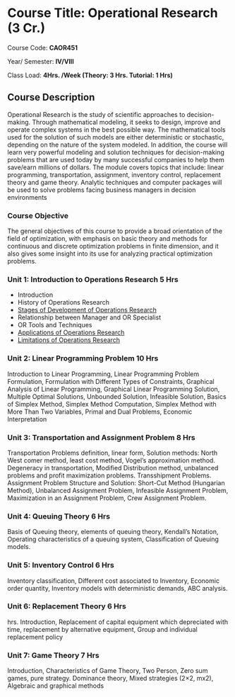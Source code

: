 # Course Title: Operational Research (3 Cr.)

Course Code: **CAOR451**

Year/ Semester: **IV/VIII**

Class Load: **4Hrs. /Week (Theory: 3 Hrs. Tutorial: 1 Hrs)**

## Course Description

Operational Research is the study of scientific approaches to decision-making. Through mathematical modeling, it seeks to design, improve and operate complex systems in the best possible way. The mathematical tools used for the solution of such models are either deterministic or stochastic, depending on the nature of the system modeled. In addition, the course will learn very powerful modeling and solution techniques for decision-making problems that are used today by many successful companies to help them save/earn millions of dollars. The module covers topics that include: linear programming, transportation, assignment, inventory control, replacement theory and game theory. Analytic techniques and computer packages will be used to solve problems facing business managers in decision environments

### Course Objective

The general objectives of this course to provide a broad orientation of the field of optimization, with emphasis on basic theory and methods for continuous and discrete optimization problems in finite dimension, and it also gives some insight into its use for analyzing practical optimization problems.

### Unit 1: Introduction to Operations Research 5 Hrs

- Introduction 
- History of Operations Research
- [Stages of Development of Operations Research](./Unit-01-Introduction-to-Operations-Research.md#stages-of-development-of-operations-research)
- Relationship between Manager and OR Specialist
- OR Tools and Techniques
- [Applications of Operations Research](./Unit-01-Introduction-to-Operations-Research.md#application-of-operations-research)
- [Limitations of Operations Research](./Unit-01-Introduction-to-Operations-Research.md#limitations-of-operations-research)

### Unit 2: Linear Programming Problem 10 Hrs

Introduction to Linear Programming, Linear Programming Problem Formulation, Formulation with Different Types of Constraints, Graphical Analysis of Linear Programming, Graphical Linear Programming Solution, Multiple Optimal Solutions, Unbounded Solution, Infeasible Solution, Basics of Simplex Method, Simplex Method Computation, Simplex Method with More Than Two Variables, Primal and Dual Problems, Economic Interpretation

### Unit 3: Transportation and Assignment Problem 8 Hrs

Transportation Problems definition, linear form, Solution methods: North West comer method, least cost method, Vogel’s approximation method. Degeneracy in transportation, Modified Distribution method, unbalanced problems and profit maximization problems. Transshipment Problems. Assignment Problem Structure and Solution: Short-Cut Method (Hungarian Method), Unbalanced Assignment Problem, Infeasible Assignment Problem, Maximization in an Assignment Problem, Crew Assignment Problem.

### Unit 4: Queuing Theory 6 Hrs

Basis of Queuing theory, elements of queuing theory, Kendall’s Notation, Operating characteristics of a queuing system, Classification of Queuing models.

### Unit 5: Inventory Control 6 Hrs

Inventory classification, Different cost associated to Inventory, Economic order quantity, Inventory models with deterministic demands, ABC analysis.

### Unit 6: Replacement Theory 6 Hrs

hrs. Introduction, Replacement of capital equipment which depreciated with time, replacement by alternative equipment, Group and individual replacement policy

### Unit 7: Game Theory 7 Hrs

Introduction, Characteristics of Game Theory, Two Person, Zero sum games, pure strategy. Dominance theory, Mixed strategies (2×2, mx2), Algebraic and graphical methods